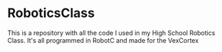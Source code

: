 # RoboticsClass
This is a repository with all the code I used in my High School Robotics Class. It's all programmed in RobotC and made for the VexCortex
